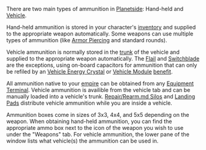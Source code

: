 There are two main types of ammunition in [Planetside](../etc/PlanetSide.md):
Hand-held and [Vehicle](../vehicles/Vehicle.md).

Hand-held ammunition is stored in your character's
[inventory](../terminology/Inventory.md) and supplied to the appropriate weapon
automatically. Some weapons can use multiple types of ammunition (like
[Armor Piercing](../terminology/Armor_Piercing.md) and standard rounds).

Vehicle ammunition is normally stored in the [trunk](../terminology/Trunk.md) of
the vehicle and supplied to the appropriate weapon automatically. The
[Flail](Flail.md) and [Switchblade](Switchblade.md) are the exceptions, using
on-board capacitors for ammunition that can only be refiled by an
[Vehicle Energy Crystal](../terminology/Vehicle_Energy_Crystal.md) or
[Vehicle Module](../etc/Vehicle_Module.md) [benefit](../etc/Module_benefit.md).

All ammunition native to your [empire](../terminology/Empire.md) can be obtained
from any [Equipment Terminal](Equipment_Terminal.md). Vehicle ammunition is
availible from the vehicle tab and can be manually loaded into a vehicle's
trunk. [Repair/Rearm.md Silos](Repair_Rearm_Silo.md) and
[Landing Pads](Landing_Pad.md) distribute vehicle ammunition while you are
inside a vehicle.

Ammunition boxes come in sizes of 3x3, 4x4, and 5x5 depending on the weapon.
When obtaining hand-held ammunition, you can find the appropriate ammo box next
to the icon of the weapon you wish to use under the "Weapons" tab. For vehicle
ammunition, the lower pane of the window lists what vehicle(s) the ammunition
can be used in.

<!--[Category:Game Items](../Category:Game_Items.md)-->

